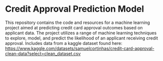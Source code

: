 # Credit Approval Prediction Model
This repository contains the code and resources for a machine learning project aimed at predicting credit card approval outcomes based on applicant data. The project utilizes a range of machine learning techniques to explore, model, and predict the likelihood of an applicant receiving credit approval. Includes data from a kaggle dataset found here: https://www.kaggle.com/datasets/samuelcortinhas/credit-card-approval-clean-data?select=clean_dataset.csv
